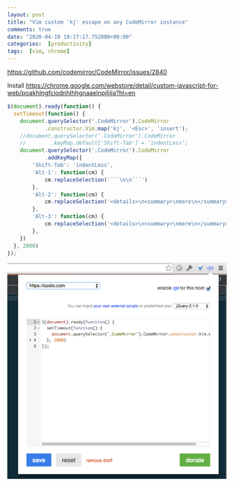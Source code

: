 ```yaml
---
layout: post
title: "Vim custom 'kj' escape on any CodeMirror instance"
comments: true
date: "2020-04-19 19:17:17.752000+00:00"
categories:  [productivity]
tags:  [vim, chrome]
---
```




https://github.com/codemirror/CodeMirror/issues/2840

Install
https://chrome.google.com/webstore/detail/custom-javascript-for-web/poakhlngfciodnhlhhgnaaelnpjljija?hl=en

```javascript
$(document).ready(function() {
  setTimeout(function() {
    document.querySelector('.CodeMirror').CodeMirror
            .constructor.Vim.map('kj', '<Esc>', 'insert');
    //document.querySelector('.CodeMirror').CodeMirror
    //        .keyMap.default['Shift-Tab'] = 'indentLess';
    document.querySelector('.CodeMirror').CodeMirror
            .addKeyMap({
        'Shift-Tab': 'indentLess',
        'Alt-1': function(cm) {
            cm.replaceSelection('```\n\n```') 
        },
        'Alt-2': function(cm) {
            cm.replaceSelection('<details>\n<summary>\nmore\n</summary>\n\n</details>') 
        },
        'Alt-3': function(cm) {
            cm.replaceSelection('<details>\n<summary>\nmore\n</summary>\n\n```\n\n```\n</details>') 
        },
    })
  }, 2000)
});
``` 

![](/assets/img/UPOWe5wek_a1ca2cc2aef8213ce5dc74567e17cd4c.png)


